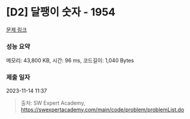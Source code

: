 # [D2] 달팽이 숫자 - 1954 

[문제 링크](https://swexpertacademy.com/main/code/problem/problemDetail.do?contestProbId=AV5PobmqAPoDFAUq) 

### 성능 요약

메모리: 43,800 KB, 시간: 96 ms, 코드길이: 1,040 Bytes

### 제출 일자

2023-11-14 11:37



> 출처: SW Expert Academy, https://swexpertacademy.com/main/code/problem/problemList.do